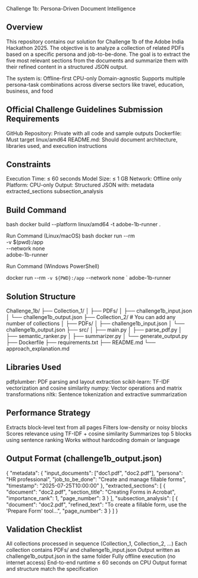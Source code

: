 Challenge 1b: Persona-Driven Document Intelligence

Overview
--------------
This repository contains our solution for Challenge 1b of the Adobe India Hackathon 2025. The objective is to analyze a collection of related PDFs based on a specific persona and job-to-be-done. The goal is to extract the five most relevant sections from the documents and summarize them with their refined content in a structured JSON output.

The system is:
Offline-first
CPU-only
Domain-agnostic
Supports multiple persona-task combinations across diverse sectors like travel, education, business, and food

Official Challenge Guidelines
Submission Requirements
-------------------------
GitHub Repository: Private with all code and sample outputs
Dockerfile: Must target linux/amd64
README.md: Should document architecture, libraries used, and execution instructions

Constraints
------------------------
Execution Time: ≤ 60 seconds
Model Size: ≤ 1 GB
Network: Offline only
Platform: CPU-only
Output: Structured JSON with:
metadata
extracted_sections
subsection_analysis

Build Command
--------------
bash
docker build --platform linux/amd64 -t adobe-1b-runner .

Run Command (Linux/macOS)
bash
docker run --rm \
  -v $(pwd):/app \
  --network none \
  adobe-1b-runner

Run Command (Windows PowerShell)

docker run --rm `
  -v ${PWD}:/app `
  --network none `
  adobe-1b-runner


Solution Structure
----------------------
Challenge_1b/
├── Collection_1/
│   ├── PDFs/
│   ├── challenge1b_input.json
│   └── challenge1b_output.json
├── Collection_2/                  # You can add any number of collections
│   ├── PDFs/
│   ├── challenge1b_input.json
│   └── challenge1b_output.json
├── src/
│   ├── main.py
│   ├── parse_pdf.py
│   ├── semantic_ranker.py
│   ├── summarizer.py
│   └── generate_output.py
├── Dockerfile
├── requirements.txt
├── README.md
└── approach_explanation.md

Libraries Used
------------------
pdfplumber: PDF parsing and layout extraction
scikit-learn: TF-IDF vectorization and cosine similarity
numpy: Vector operations and matrix transformations
nltk: Sentence tokenization and extractive summarization

Performance Strategy
---------------------------
Extracts block-level text from all pages
Filters low-density or noisy blocks
Scores relevance using TF-IDF + cosine similarity
Summarizes top 5 blocks using sentence ranking
Works without hardcoding domain or language

Output Format (challenge1b_output.json)
---------------------------------------
{
  "metadata": {
    "input_documents": ["doc1.pdf", "doc2.pdf"],
    "persona": "HR professional",
    "job_to_be_done": "Create and manage fillable forms",
    "timestamp": "2025-07-25T10:00:00"
  },
  "extracted_sections": [
    {
      "document": "doc2.pdf",
      "section_title": "Creating Forms in Acrobat",
      "importance_rank": 1,
      "page_number": 3
    }
  ],
  "subsection_analysis": [
    {
      "document": "doc2.pdf",
      "refined_text": "To create a fillable form, use the 'Prepare Form' tool...",
      "page_number": 3
    }
  ]
}


Validation Checklist
-------------------------------
All collections processed in sequence (Collection_1, Collection_2, ...)
Each collection contains PDFs/ and challenge1b_input.json
Output written as challenge1b_output.json in the same folder
Fully offline execution (no internet access)
End-to-end runtime ≤ 60 seconds on CPU
Output format and structure match the specification